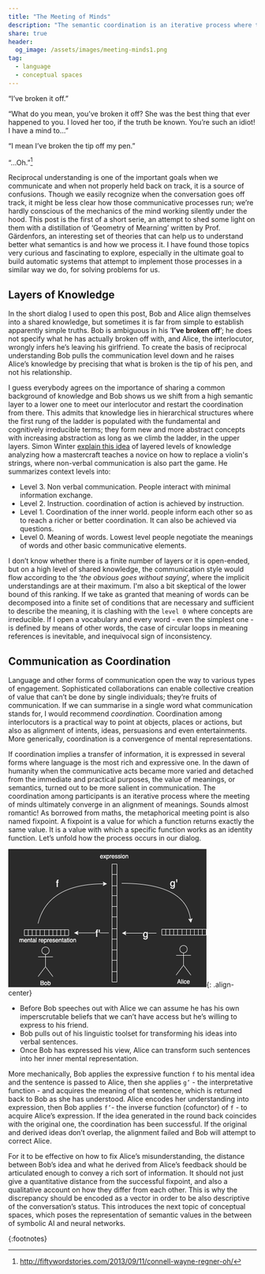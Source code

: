 ```yaml
---
title: "The Meeting of Minds"
description: "The semantic coordination is an iterative process where the meeting of minds ultimately converge in an alignment of meanings. This is post has been inspired by the book Geometry of Mearning written by Prof. Gärdenfors"
share: true
header:
  og_image: /assets/images/meeting-minds1.png
tag:
  - language
  - conceptual spaces
---
```

“I’ve broken it off.”

“What do you mean, you’ve broken it off? She was the best thing that ever happened to you. I loved her too, if the truth be known. You’re such an idiot! I have a mind to…”

“I mean I’ve broken the tip off my pen.”

“…Oh.”[^1]

Reciprocal understanding is one of the important goals when we communicate and when not properly held back on track, it is a source of confusions. Though we easily recognize when the conversation goes off track, it might be less clear how those communicative processes run; we’re hardly conscious of the mechanics of the mind working silently under the hood. This post is the first of a short serie, an attempt to shed some light on them with a distillation of ‘Geometry of Mearning’ written by Prof. Gärdenfors, an interesting set of theories that can help us to understand better what semantics is and how we process it. I have found those topics very curious and fascinating to explore, especially in the ultimate goal to build automatic systems that attempt to implement those processes in a similar way we do, for solving problems for us.

## Layers of Knowledge
In the short dialog I used to open this post, Bob and Alice align themselves into a shared knowledge, but sometimes it is far from simple to establish apparently simple truths. Bob is ambiguous in his ‘**I’ve broken off**’; he does not specify what he has actually broken off with, and Alice, the interlocutor, wrongly infers he’s leaving his girlfriend. To create the basis of reciprocal understanding Bob pulls the communication level down and he raises Alice’s knowledge by precising that what is broken is the tip of his pen, and not his relationship. 

I guess everybody agrees on the importance of sharing a common background of knowledge and Bob shows us we shift from a high semantic layer to a lower one to meet our interlocutor and restart the coordination from there. This admits that knowledge lies in hierarchical structures where the first rung of the ladder is populated with the fundamental and cognitively irreducible terms; they form new and more abstract concepts with increasing abstraction as long as we climb the ladder, in the upper layers. Simon Winter [explain this idea](http://simonwinter.se/avhandling/intro.html) of layered levels of knowledge analyzing how a mastercraft teaches a novice on how to replace a violin's strings, where non-verbal communication is also part the game. He summarizes context levels into:

- Level 3. Non verbal communication. People interact with minimal information exchange.
- Level 2. Instruction. coordination of action is achieved by instruction.
- Level 1. Coordination of the inner world. people inform each other so as to reach a richer or better coordination. It can also be achieved via questions.
- Level 0. Meaning of words. Lowest level people negotiate the meanings of words and other basic communicative elements.

I don’t know whether there is a finite number of layers or it is open-ended, but on a high level of shared knowledge, the communication style would flow according to the ‘_the obvious goes without saying_’, where the implicit understandings are at their maximum. I'm also a bit skeptical of the lower bound of this ranking. If we take as granted that meaning of words can be decomposed into a finite set of conditions that are necessary and sufficient to describe the meaning, it is clashing with the `level 0` where concepts are irreducible. If I open a vocabulary and every word - even the simplest one - is defined by means of other words, the case of circular loops in meaning references is inevitable, and inequivocal sign of inconsistency. 


## Communication as Coordination
Language and other forms of communication open the way to various types of engagement. Sophisticated collaborations can enable collective creation of value that can’t be done by single individuals; they’re fruits of communication. If we can summarise in a single word what communication stands for, I would recommend _coordination_. Coordination among interlocutors is a practical way to point at objects, places or actions, but also as alignment of intents, ideas, persuasions and even entertainments. More generically, coordination is a convergence of mental representations.

If coordination implies a transfer of information, it is expressed in several forms where language is the most rich and expressive one. In the dawn of humanity when the communicative acts became more varied and detached from the immediate and practical purposes, the value of meanings, or semantics, turned out to be more salient in communication. The coordination among participants is an iterative process where the meeting of minds ultimately converge in an alignment of meanings. Sounds almost romantic! As borrowed from maths, the metaphorical meeting point is also named fixpoint. A fixpoint is a value for which a function returns exactly the same value. It is a value with which a specific function works as an identity function. Let’s unfold how the process occurs in our dialog.

![image-center](/assets/images/meeting-minds.png){: .align-center}

- Before Bob speeches out with Alice we can assume he has his own imperscrutable beliefs that we can’t have access but he’s willing to express to his friend. 
- Bob pulls out of his linguistic toolset for transforming his ideas into verbal sentences.  
- Once Bob has expressed his view, Alice can transform such sentences into her inner mental representation.

More mechanically, Bob applies the expressive function `f` to his mental idea and the sentence is passed to Alice, then she applies `g’` - the interpretative function  - and acquires the meaning of that sentence, which is returned back to Bob as she has understood. Alice encodes her understanding into expression, then Bob applies `f’`-  the inverse function (cofunctor) of `f` - to acquire Alice’s expression. If the idea generated in the round back coincides with the original one, the coordination has been successful. If the original and derived ideas don’t overlap, the alignment failed and Bob will attempt to correct Alice.

For it to be effective on how to fix Alice’s misunderstanding, the distance between Bob’s idea and what he derived from Alice’s feedback should be articulated enough to convey a rich sort of information. It should not just give a quantitative distance from the successful fixpoint, and also a qualitative account on how they differ from each other. This is why the discrepancy should be encoded as a vector in order to be also descriptive of the conversation’s status. This introduces the next topic of conceptual spaces, which poses the representation of semantic values in the between of symbolic AI and neural networks.


{:footnotes}
[^1]: http://fiftywordstories.com/2013/09/11/connell-wayne-regner-oh/ 
